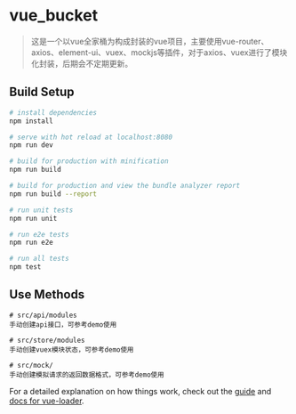 # vue_bucket

> 这是一个以vue全家桶为构成封装的vue项目，主要使用vue-router、axios、element-ui、vuex、mockjs等插件，对于axios、vuex进行了模块化封装，后期会不定期更新。

## Build Setup
``` bash
# install dependencies
npm install

# serve with hot reload at localhost:8080
npm run dev

# build for production with minification
npm run build

# build for production and view the bundle analyzer report
npm run build --report

# run unit tests
npm run unit

# run e2e tests
npm run e2e

# run all tests
npm test
```

## Use Methods
```
# src/api/modules
手动创建api接口，可参考demo使用

# src/store/modules
手动创建vuex模块状态，可参考demo使用

# src/mock/
手动创建模拟请求的返回数据格式，可参考demo使用
```

For a detailed explanation on how things work, check out the [guide](http://vuejs-templates.github.io/webpack/) and [docs for vue-loader](http://vuejs.github.io/vue-loader).
